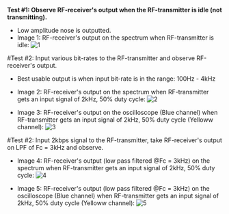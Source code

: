 **Test #1: Observe RF-receiver's output when the RF-transmitter is idle (not transmitting).**
  * Low amplitude nose is outputted.
  * Image 1: RF-receiver's output on the spectrum when RF-transmitter is idle:
    ![1](https://github.com/AliEmad2002/COTS_OS/assets/99054912/8911cb13-ad09-4251-ac4d-7ab22f279f02)


#Test #2: Input various bit-rates to the RF-transmitter and observe RF-receiver's output.
  * Best usable output is when input bit-rate is in the range: 100Hz - 4kHz
  * Image 2: RF-receiver's output on the spectrum when RF-transmitter gets an input signal of 2kHz, 50% duty cycle:
    ![2](https://github.com/AliEmad2002/COTS_OS/assets/99054912/5ae76c60-6994-4433-94de-6c02f42a7071)

  * Image 3: RF-receiver's output on the oscilloscope (Blue channel) when RF-transmitter gets an input signal of 2kHz, 50% duty cycle (Yelloww channel):
    ![3](https://github.com/AliEmad2002/COTS_OS/assets/99054912/829296bf-f143-450e-a392-702c3a531843)

#Test #2: Input 2kbps signal to the RF-transmitter, take RF-receiver's output on LPF of Fc = 3kHz and observe.
  * Image 4: RF-receiver's output (low pass filtered @Fc = 3kHz) on the spectrum when RF-transmitter gets an input signal of 2kHz, 50% duty cycle:
    ![4](https://github.com/AliEmad2002/COTS_OS/assets/99054912/ebf444ac-9582-431d-bea4-3025b5b9dc04)

  * Image 5: RF-receiver's output (low pass filtered @Fc = 3kHz) on the oscilloscope (Blue channel) when RF-transmitter gets an input signal of 2kHz, 50% duty cycle (Yelloww channel):
    ![5](https://github.com/AliEmad2002/COTS_OS/assets/99054912/3b4731c0-e52e-4811-a8aa-381689abe562)
